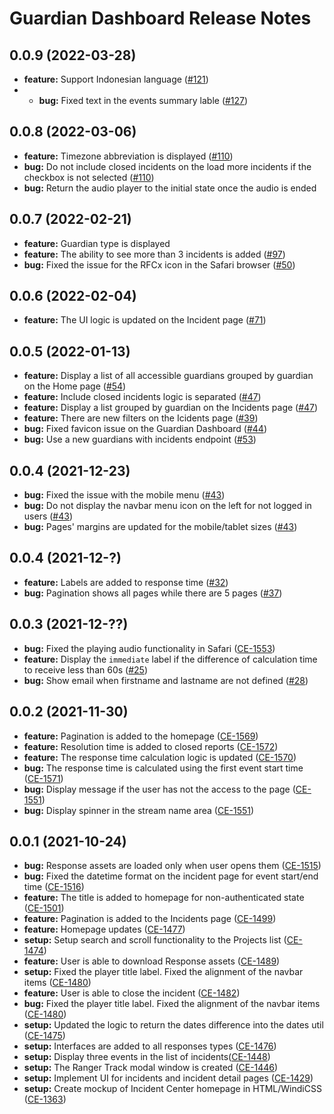 # Guardian Dashboard Release Notes

## 0.0.9 (2022-03-28)

* **feature:** Support Indonesian language ([#121](https://github.com/rfcx/guardian-dashboard/issues/121))
* * **bug:** Fixed text in the events summary lable ([#127](https://github.com/rfcx/guardian-dashboard/issues/127))

## 0.0.8 (2022-03-06)

* **feature:** Timezone abbreviation is displayed ([#110](https://github.com/rfcx/guardian-dashboard/issues/110))
* **bug:** Do not include closed incidents on the load more incidents if the checkbox is not selected ([#110](https://github.com/rfcx/guardian-dashboard/issues/110))
* **bug:** Return the audio player to the initial state once the audio is ended

## 0.0.7 (2022-02-21)

* **feature:** Guardian type is displayed 
* **feature:** The ability to see more than 3 incidents is added ([#97](https://github.com/rfcx/guardian-dashboard/issues/97))
* **bug:** Fixed the issue for the RFCx icon in the Safari browser ([#50](https://github.com/rfcx/guardian-dashboard/issues/50))

## 0.0.6 (2022-02-04)

* **feature:** The UI logic is updated on the Incident page ([#71](https://github.com/rfcx/guardian-dashboard/issues/71))

## 0.0.5 (2022-01-13)

* **feature:** Display a list of all accessible guardians grouped by guardian on the Home page ([#54](https://github.com/rfcx/guardian-dashboard/issues/54))
* **feature:** Include closed incidents logic is separated ([#47](https://github.com/rfcx/guardian-dashboard/issues/47))
* **feature:** Display a list grouped by guardian on the Incidents page ([#47](https://github.com/rfcx/guardian-dashboard/issues/47))
* **feature:** There are new filters on the Icidents page ([#39](https://github.com/rfcx/guardian-dashboard/issues/39))
* **bug:** Fixed favicon issue on the Guardian Dashboard ([#44](https://github.com/rfcx/guardian-dashboard/issues/44))
* **bug:** Use a new guardians with incidents endpoint ([#53](https://github.com/rfcx/guardian-dashboard/issues/53))

## 0.0.4 (2021-12-23)

* **bug:** Fixed the issue with the mobile menu ([#43](https://github.com/rfcx/guardian-dashboard/issues/43))
* **bug:** Do not display the navbar menu icon on the left for not logged in users ([#43](https://github.com/rfcx/guardian-dashboard/issues/43))
* **bug:** Pages' margins are updated for the mobile/tablet sizes ([#43](https://github.com/rfcx/guardian-dashboard/issues/43))

## 0.0.4 (2021-12-?)

* **feature:** Labels are added to response time ([#32](https://github.com/rfcx/guardian-dashboard/issues/32))
* **bug:** Pagination shows all pages while there are 5 pages ([#37](https://github.com/rfcx/guardian-dashboard/issues/37))

## 0.0.3 (2021-12-??)

* **bug:** Fixed the playing audio functionality in Safari ([CE-1553](https://jira.rfcx.org/browse/CE-1553))
* **feature:** Display the `immediate` label if the difference of calculation time to receive less than 60s ([#25](https://github.com/rfcx/guardian-dashboard/issues/25))
* **bug:** Show email when firstname and lastname are not defined ([#28](https://github.com/rfcx/guardian-dashboard/issues/28))

## 0.0.2 (2021-11-30)

* **feature:** Pagination is added to the homepage ([CE-1569](https://jira.rfcx.org/browse/CE-1569))
* **feature:** Resolution time is added to closed reports ([CE-1572](https://jira.rfcx.org/browse/CE-1572))
* **feature:** The response time calculation logic is updated ([CE-1570](https://jira.rfcx.org/browse/CE-1570))
* **bug:** The response time is calculated using the first event start time ([CE-1571](https://jira.rfcx.org/browse/CE-1571))
* **bug:** Display message if the user has not the access to the page ([CE-1551](https://jira.rfcx.org/browse/CE-1551))
* **bug:** Display spinner in the stream name area ([CE-1551](https://jira.rfcx.org/browse/CE-1551))

## 0.0.1 (2021-10-24)

* **bug:** Response assets are loaded only when user opens them ([CE-1515](https://jira.rfcx.org/browse/CE-1515))
* **bug:** Fixed the datetime format on the incident page for event start/end time ([CE-1516](https://jira.rfcx.org/browse/CE-1516))
* **feature:** The title is added to homepage for non-authenticated state ([CE-1501](https://jira.rfcx.org/browse/CE-1501))
* **feature:** Pagination is added to the Incidents page ([CE-1499](https://jira.rfcx.org/browse/CE-1499))
* **feature:** Homepage updates ([CE-1477](https://jira.rfcx.org/browse/CE-1477))
* **setup:** Setup search and scroll functionality to the Projects list ([CE-1474](https://jira.rfcx.org/browse/CE-1474))
* **feature:** User is able to download Response assets ([CE-1489](https://jira.rfcx.org/browse/CE-1489))
* **setup:** Fixed the player title label. Fixed the alignment of the navbar items ([CE-1480](https://jira.rfcx.org/browse/CE-1480))
* **feature:** User is able to close the incident ([CE-1482](https://jira.rfcx.org/browse/CE-1482))
* **bug:** Fixed the player title label. Fixed the alignment of the navbar items ([CE-1480](https://jira.rfcx.org/browse/CE-1480))
* **setup:** Updated the logic to return the dates difference into the dates util ([CE-1475](https://jira.rfcx.org/browse/CE-1475))
* **setup:** Interfaces are added to all responses types ([CE-1476](https://jira.rfcx.org/browse/CE-1476))
* **setup:** Display three events in the list of incidents([CE-1448](https://jira.rfcx.org/browse/CE-1448))
* **setup:** The Ranger Track modal window is created ([CE-1446](https://jira.rfcx.org/browse/CE-1446))
* **setup:** Implement UI for incidents and incident detail pages ([CE-1429](https://jira.rfcx.org/browse/CE-1429))
* **setup:** Create mockup of Incident Center homepage in HTML/WindiCSS ([CE-1363](https://jira.rfcx.org/browse/CE-1261))
